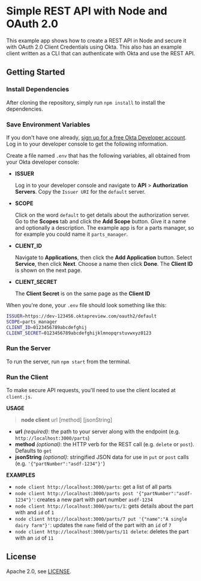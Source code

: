 # Simple REST API with Node and OAuth 2.0

This example app shows how to create a REST API in Node and secure it with OAuth 2.0 Client Credentials using Okta. This also has an example client written as a CLI that can authenticate with Okta and use the REST API.

## Getting Started

### Install Dependencies

After cloning the repository, simply run `npm install` to install the dependencies.

### Save Environment Variables

If you don't have one already, [sign up for a free Okta Developer account](https://www.okta.com/developer/signup/). Log in to your developer console to get the following information.

Create a file named `.env` that has the following variables, all obtained from your Okta developer console:

* **ISSUER**

  Log in to your developer console and navigate to **API** > **Authorization Servers**. Copy the `Issuer URI` for the `default` server.

* **SCOPE**

  Click on the word `default` to get details about the authorization server. Go to the **Scopes** tab and click the **Add Scope** button. Give it a name and optionally a description. The example app is for a parts manager, so for example you could name it `parts_manager`.

* **CLIENT_ID**

  Navigate to **Applications**, then click the **Add Application** button. Select **Service**, then click **Next**. Choose a name then click **Done**. The **Client ID** is shown on the next page.

* **CLIENT_SECRET**

  The **Client Secret** is on the same page as the **Client ID**

When you're done, your `.env` file should look something like this:

```bash
ISSUER=https://dev-123456.oktapreview.com/oauth2/default
SCOPE=parts_manager
CLIENT_ID=0123456789abcdefghij
CLIENT_SECRET=0123456789abcdefghijklmnopqrstuvwxyz0123
```

### Run the Server

To run the server, run `npm start` from the terminal.

### Run the Client

To make secure API requests, you'll need to use the client located at `client.js`.

**USAGE**

> **node client** url \[method\] \[jsonString\]

* **url** *(required)*: the path to your server along with the endpoint (e.g. `http://localhost:3000/parts`)
* **method** *(optional)*: the HTTP verb for the REST call (e.g. `delete` or `post`). Defaults to `get`
* **jsonString** *(optional)*: stringified JSON data for use in `put` or `post` calls (e.g. `'{"partNumber":"asdf-1234"}'`)

**EXAMPLES**

* `node client http://localhost:3000/parts`: get a list of all parts
* `node client http://localhost:3000/parts post '{"partNumber":"asdf-1234"}'`: creates a new part with part number `asdf-1234`
* `node client http://localhost:3000/parts/1`: gets details about the part with and `id` of `1`
* `node client http://localhost:3000/parts/7 put '{"name":"A single dairy farm"}'`: updates the `name` field of the part with an `id` of `7`
* `node client http://localhost:3000/parts/11 delete`: deletes the part with an `id` of `11`

## License

Apache 2.0, see [LICENSE](LICENSE).

